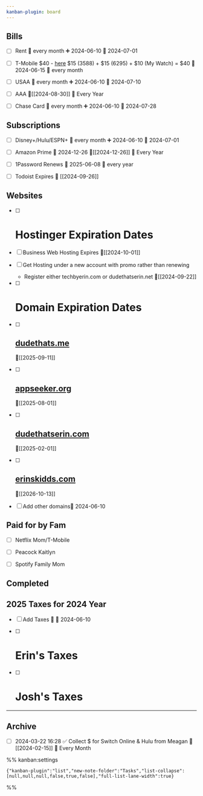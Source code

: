 ```yaml
---
kanban-plugin: board
---
```


## Bills

- [ ] Rent 🔁 every month ➕ 2024-06-10 📅 2024-07-01
- [ ] T-Mobile $40 - [here](https://tmobile.com/guestpay) $15 (3588) + $15 (6295) + $10 (My Watch) = $40 📅 2024-06-15 🔁 every month
- [ ] USAA 🔁 every month ➕ 2024-06-10 📅 2024-07-10
- [ ] AAA
	🛫[[2024-08-30]] 🔁 Every Year
- [ ] Chase Card 🔁 every month ➕ 2024-06-10 📅 2024-07-28


## Subscriptions

- [ ] Disney+/Hulu/ESPN+ 🔁 every month ➕ 2024-06-10 📅 2024-07-01
- [ ] Amazon Prime 📅 2024-12-26 🛫[[2024-12-26]] 🔁 Every Year
- [ ] 1Password Renews 📅 2025-06-08 🔁 every year
- [ ] Todoist Expires 📅 [[2024-09-26]]


## Websites

- [ ] # Hostinger Expiration Dates
- [ ] Business Web Hosting Expires
	🛫[[2024-10-01]]
- [ ] Get Hosting under a new account with promo rather than renewing
	- Register either techbyerin.com or dudethatserin.net
	🛫[[2024-09-22]]
- [ ] # Domain Expiration Dates
- [ ] ## [dudethats.me](https://dudethats.me)
	🛫[[2025-09-11]]
- [ ] ## [appseeker.org](https://appseeker.org)
	🛫[[2025-08-01]]
- [ ] ## [dudethatserin.com](https://dudethatserin.com)
	🛫[[2025-02-01]]
- [ ] ## [erinskidds.com](https://erinskidds.com)
	🛫[[2026-10-13]]
- [ ] Add other domains📅 2024-06-10


## Paid for by Fam

- [ ] Netflix
	Mom/T-Mobile
- [ ] Peacock
	Kaitlyn
- [ ] Spotify Family
	Mom


## Completed



## 2025 Taxes for 2024 Year

- [ ] Add Taxes 🔺 📅 2024-06-10
- [ ] # Erin's Taxes
- [ ] # Josh's Taxes


***

## Archive

- [ ] 2024-03-22 16:28 ✅  Collect $ for Switch Online & Hulu from Meagan
	📅 [[2024-02-15]] 🔄️ Every Month

%% kanban:settings
```
{"kanban-plugin":"list","new-note-folder":"Tasks","list-collapse":[null,null,null,false,true,false],"full-list-lane-width":true}
```
%%